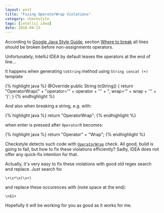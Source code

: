 ```yaml
---
layout: post
title: "Fixing OperatorWrap Violations"
category: checkstyle
tags: [intellij idea]
date: 2016-09-13
---
```


According to [Google Java Style Guide](https://google.github.io/styleguide/javaguide.html), section [Where to break](https://google.github.io/styleguide/javaguide.html#s4.5.1-line-wrapping-where-to-break) all lines should be broken before non-assignments operators.

Unfortunately, IntelliJ IDEA by default leaves the operators at the end of line...

<!--more-->

It happens when generating `toString` method using `String concat (+)` template

{% highlight java %}
    @Override
    public String toString() {
        return "OperatorWrap{" +
                "operator='" + operator + '\'' +
                ", wrap='" + wrap + '\'' +
                '}';
    }
{% endhighlight %}

And also when breaking a string, e.g. with:

{% highlight java %}
    return "OperatorWrap";
{% endhighlight %}    

when enter is pressed after `Operator`it becomes:

{% highlight java %}
    return "Operator" +
        "Wrap";
{% endhighlight %}

Checkstyle detects such code with [`OperatorWrap`](http://checkstyle.sourceforge.net/config_whitespace.html#OperatorWrap) check. All good, build is going to fail, but how to fix these violations efficiently? Sadly, IDEA does not offer any quick-fix intention for that.

Actually, it's very easy to fix these violations with good old regex search and replace. Just search for

    \+\s*\n(\s+)
  
and replace these occurences with (note space at the end):

    \n$1+ 

Hopefully it will be working for you as good as it works for me.
